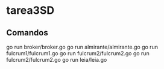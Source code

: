 # tarea3SD

## Comandos
go run broker/broker.go
go run almirante/almirante.go
go run fulcrum1/fulcrum1.go
go run fulcrum2/fulcrum2.go
go run fulcrum2/fulcrum2.go
go run leia/leia.go
